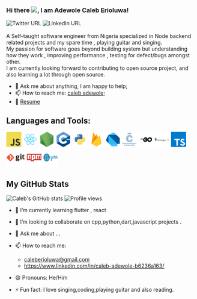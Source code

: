 ### Hi there <img src="https://media.giphy.com/media/hvRJCLFzcasrR4ia7z/giphy.gif" width="25px"/>, I am Adewole Caleb Erioluwa!
![Twitter URL](https://img.shields.io/twitter/url?label=twitter&logo=twitter&style=social&url=https%3A%2F%2Ftwitter.com%2FHebronace143)
![LinkedIn URL](https://img.shields.io/twitter/url?label=linkedin&logo=Linkedin&style=social&url=https%3A%2F%2Ftwitter.com%2FHebronace143)
<br/>
<br/>
A Self-taught software engineer from Nigeria specialized in Node backend related projects  and my spare time , playing guitar and singing.<br/>
My passion for software goes beyond building system but understanding how they work , improving performance , testing for defect/bugs  amongst other. <br/>
I am currently looking forward to contributing to open source project, and also learning a lot through open source.
  
- 💬 Ask me about anything, I am happy to help;
- 📫 How to reach me: [caleb adewole](https://www.linkedin.com/in/caleb-adewole-b6236a163/);
- 📝 [Resume](https://drive.google.com/file/d/1vT8nj-DVIEPLLuXyZX9p6PX3USMrklpB/view?usp=sharing)

**Languages and Tools:**  
---
<code><img height="40" src="https://raw.githubusercontent.com/github/explore/80688e429a7d4ef2fca1e82350fe8e3517d3494d/topics/javascript/javascript.png"></code>
<code><img height="40" src="https://raw.githubusercontent.com/github/explore/80688e429a7d4ef2fca1e82350fe8e3517d3494d/topics/react/react.png"></code>
<code><img height="40" src="https://raw.githubusercontent.com/github/explore/80688e429a7d4ef2fca1e82350fe8e3517d3494d/topics/nodejs/nodejs.png"></code>
<code><img height="40" src="https://raw.githubusercontent.com/github/explore/80688e429a7d4ef2fca1e82350fe8e3517d3494d/topics/cpp/cpp.png"></code>
<code><img height="40" src="https://raw.githubusercontent.com/github/explore/80688e429a7d4ef2fca1e82350fe8e3517d3494d/topics/python/python.png"></code>
<code><img height="40" src="https://raw.githubusercontent.com/github/explore/80688e429a7d4ef2fca1e82350fe8e3517d3494d/topics/firebase/firebase.png"></code>
<code><img height="40" src="https://raw.githubusercontent.com/github/explore/80688e429a7d4ef2fca1e82350fe8e3517d3494d/topics/dart/dart.png"></code>
<code><img height="40" src="https://raw.githubusercontent.com/github/explore/80688e429a7d4ef2fca1e82350fe8e3517d3494d/topics/c/c.png"></code>
<code><img height="40" src="https://raw.githubusercontent.com/github/explore/80688e429a7d4ef2fca1e82350fe8e3517d3494d/topics/go/go.png"></code>
<code><img height="40" src="https://raw.githubusercontent.com/github/explore/80688e429a7d4ef2fca1e82350fe8e3517d3494d/topics/mongodb/mongodb.png"></code>
<code><img height="40" src="https://raw.githubusercontent.com/github/explore/80688e429a7d4ef2fca1e82350fe8e3517d3494d/topics/typescript/typescript.png"></code>
<code><img src="https://github.com/devicons/devicon/blob/master/icons/git/git-original-wordmark.svg" alt="Git" width="50" height="50"/></code>
<code><img src="https://github.com/devicons/devicon/blob/master/icons/npm/npm-original-wordmark.svg" alt="npm" width="40" height="50"/></code>
<code><img src="https://github.com/devicons/devicon/blob/master/icons/yarn/yarn-original-wordmark.svg" alt="yarn" width="40" height="50"/></code>


**My GitHub Stats** 
---
![Caleb's GitHub stats](https://github-readme-stats.vercel.app/api?username=caleberi&theme=graywhite&show_icons=true)
![Profile views](https://gpvc.arturio.dev/[caleberi])




- 🌱 I’m currently learning  flutter , react
- 👯 I’m looking to collaborate on  cpp,python,dart,javascript projects .
- 💬 Ask me about ...
- 📫 How to reach me: 
   - caleberioluwa@gmail.com
  - https://www.linkedin.com/in/caleb-adewole-b6236a163/

- 😄 Pronouns: He/Him
- ⚡ Fun fact:  I love singing,coding,playing guitar and also reading.

